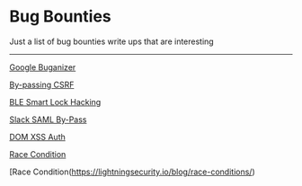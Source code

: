 # Bug Bounties

Just a list of bug bounties write ups that are interesting
***

[Google Buganizer](https://medium.com/@alex.birsan/messing-with-the-google-buganizer-system-for-15-600-in-bounties-58f86cc9f9a5)

[By-passing CSRF](https://haiderm.com/10-methods-to-bypass-cross-site-request-forgery-csrf/)

[BLE Smart Lock Hacking](https://smartlockpicking.com/tutorial/how-to-pick-a-ble-smart-lock-and-cause-cancer/)

[Slack SAML By-Pass](http://blog.intothesymmetry.com/2017/10/slack-saml-authentication-bypass.html)

[DOM XSS Auth](http://stamone-bug-bounty.blogspot.ch/2017/10/dom-xss-auth_14.html)

[Race Condition](https://samczsun.com/privilege-escalation-legalrobot/)

[Race Condition(https://lightningsecurity.io/blog/race-conditions/)
